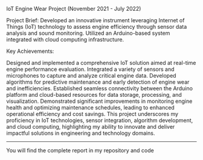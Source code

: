IoT Engine Wear Project (November 2021 - July 2022)

Project Brief:
Developed an innovative instrument leveraging Internet of Things (IoT) technology to assess engine efficiency through sensor data analysis and sound monitoring. Utilized an Arduino-based system integrated with cloud computing infrastructure.

Key Achievements:

Designed and implemented a comprehensive IoT solution aimed at real-time engine performance evaluation.
Integrated a variety of sensors and microphones to capture and analyze critical engine data.
Developed algorithms for predictive maintenance and early detection of engine wear and inefficiencies.
Established seamless connectivity between the Arduino platform and cloud-based resources for data storage, processing, and visualization.
Demonstrated significant improvements in monitoring engine health and optimizing maintenance schedules, leading to enhanced operational efficiency and cost savings.
This project underscores my proficiency in IoT technologies, sensor integration, algorithm development, and cloud computing, highlighting my ability to innovate and deliver impactful solutions in engineering and technology domains.


______________________________________________________________

You will find the complete report in my repository and code
